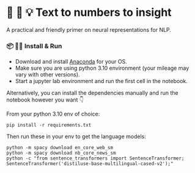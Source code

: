 # 📝 🧮 💡 Text to numbers to insight
A practical and friendly primer on neural representations for NLP.

### 📦 🏃‍♂️ Install & Run

- Download and install [Anaconda](https://www.anaconda.com/products/distribution) for your OS.
- Make sure you are using python 3.10 environment (your mileage may vary with other versions).
- Start a jupyter lab environment and run the first cell in the notebook.

Alternatively, you can install the dependencies manually and run the notebook however you want 👇

From your python 3.10 env of choice:

```
pip install -r requirements.txt
```

Then run these in your env to get the language models:

```
python -m spacy download en_core_web_sm
python -m spacy download nb_core_news_sm
python -c "from sentence_transformers import SentenceTransformer; SentenceTransformer('distiluse-base-multilingual-cased-v2');"
```